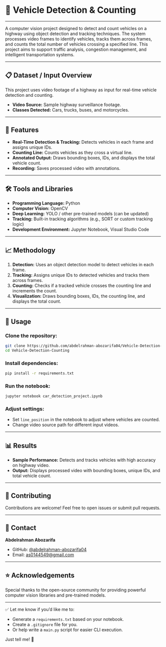 # 🚗 Vehicle Detection & Counting
---

A computer vision project designed to detect and count vehicles on a highway using object detection and tracking techniques. The system processes video frames to identify vehicles, tracks them across frames, and counts the total number of vehicles crossing a specified line. This project aims to support traffic analysis, congestion management, and intelligent transportation systems.

---

## 📋 Dataset / Input Overview

This project uses video footage of a highway as input for real-time vehicle detection and counting.

* **Video Source:** Sample highway surveillance footage.
* **Classes Detected:** Cars, trucks, buses, and motorcycles.

---

## 🚀 Features

* **Real-Time Detection & Tracking:** Detects vehicles in each frame and assigns unique IDs.
* **Counting Line:** Counts vehicles as they cross a virtual line.
* **Annotated Output:** Draws bounding boxes, IDs, and displays the total vehicle count.
* **Recording:** Saves processed video with annotations.

---

## 🛠️ Tools and Libraries

* **Programming Language:** Python
* **Computer Vision:** OpenCV
* **Deep Learning:** YOLO / other pre-trained models (can be updated)
* **Tracking:** Built-in tracking algorithms (e.g., SORT or custom tracking logic)
* **Development Environment:** Jupyter Notebook, Visual Studio Code

---

## 📈 Methodology

1. **Detection:** Uses an object detection model to detect vehicles in each frame.
2. **Tracking:** Assigns unique IDs to detected vehicles and tracks them across frames.
3. **Counting:** Checks if a tracked vehicle crosses the counting line and increments the count.
4. **Visualization:** Draws bounding boxes, IDs, the counting line, and displays the total count.

---

## 🎯 Usage

### Clone the repository:

```bash
git clone https://github.com/abdelrahman-abozarifa04/Vehicle-Detection-Counting.git
cd Vehicle-Detection-Counting
```

### Install dependencies:

```bash
pip install -r requirements.txt
```

### Run the notebook:

```bash
jupyter notebook car_detection_project.ipynb
```

### Adjust settings:

* Set `line_position` in the notebook to adjust where vehicles are counted.
* Change video source path for different input videos.

---

## 📊 Results

* **Sample Performance:** Detects and tracks vehicles with high accuracy on highway video.
* **Output:** Displays processed video with bounding boxes, unique IDs, and total vehicle count.

---

## 🤝 Contributing

Contributions are welcome! Feel free to open issues or submit pull requests.

---

## 📧 Contact

**Abdelrahman Abozarifa**

* GitHub: [@abdelrahman-abozarifa04](https://github.com/abdelrahman-abozarifa04)
* Email: [as0144549@gmail.com](mailto:as0144549@gmail.com)

---

## ⭐ Acknowledgements

Special thanks to the open-source community for providing powerful computer vision libraries and pre-trained models.

---

✅ Let me know if you’d like me to:

* Generate a `requirements.txt` based on your notebook.
* Create a `.gitignore` file for you.
* Or help write a `main.py` script for easier CLI execution.

Just tell me! 🚀
